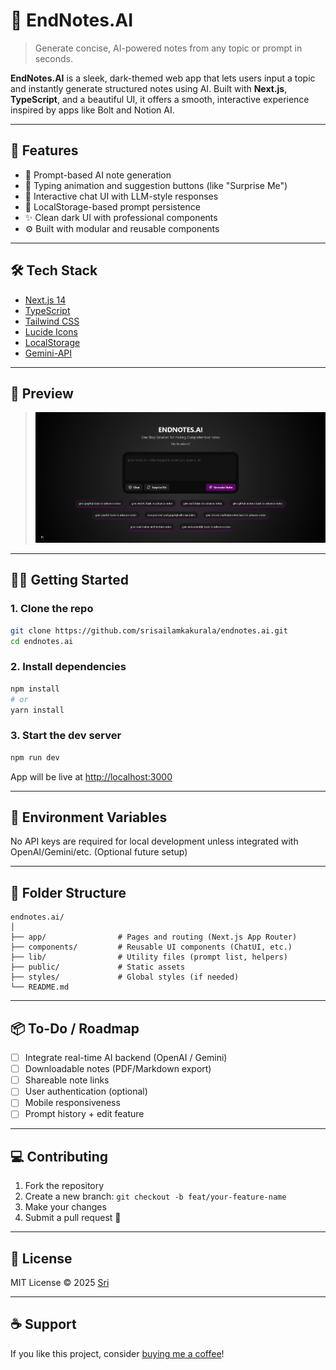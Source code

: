 # 🧠 EndNotes.AI

> Generate concise, AI-powered notes from any topic or prompt in seconds.

**EndNotes.AI** is a sleek, dark-themed web app that lets users input a topic and instantly generate structured notes using AI. Built with **Next.js**, **TypeScript**, and a beautiful UI, it offers a smooth, interactive experience inspired by apps like Bolt and Notion AI.

---

## 🚀 Features

- 🎯 Prompt-based AI note generation
- 🎨 Typing animation and suggestion buttons (like "Surprise Me")
- 📄 Interactive chat UI with LLM-style responses
- 💾 LocalStorage-based prompt persistence
- ✨ Clean dark UI with professional components
- ⚙️ Built with modular and reusable components

---

## 🛠️ Tech Stack

- [Next.js 14](https://nextjs.org/)
- [TypeScript](https://www.typescriptlang.org/)
- [Tailwind CSS](https://tailwindcss.com/)
- [Lucide Icons](https://lucide.dev/)
- [LocalStorage](https://developer.mozilla.org/en-US/docs/Web/API/Window/localStorage)
- [Gemini-API](https://github.com/gemini-api/gemini-api)

---

## 📸 Preview

> ![alt text](image.png)

---

## 🧑‍💻 Getting Started

### 1. Clone the repo

```bash
git clone https://github.com/srisailamkakurala/endnotes.ai.git
cd endnotes.ai
```

### 2. Install dependencies

```bash
npm install
# or
yarn install
```

### 3. Start the dev server

```bash
npm run dev
```

App will be live at [http://localhost:3000](http://localhost:3000)

---

## 🔐 Environment Variables

No API keys are required for local development unless integrated with OpenAI/Gemini/etc. (Optional future setup)

---

## 📁 Folder Structure

```
endnotes.ai/
│
├── app/                # Pages and routing (Next.js App Router)
├── components/         # Reusable UI components (ChatUI, etc.)
├── lib/                # Utility files (prompt list, helpers)
├── public/             # Static assets
├── styles/             # Global styles (if needed)
└── README.md
```

---

## 📦 To-Do / Roadmap

- [ ] Integrate real-time AI backend (OpenAI / Gemini)
- [ ] Downloadable notes (PDF/Markdown export)
- [ ] Shareable note links
- [ ] User authentication (optional)
- [ ] Mobile responsiveness
- [ ] Prompt history + edit feature

---

## 💻 Contributing

1. Fork the repository
2. Create a new branch: `git checkout -b feat/your-feature-name`
3. Make your changes
4. Submit a pull request 🙌

---

## 📜 License

MIT License © 2025 [Sri](https://github.com/srisailamkakurala)

---

## ☕ Support

If you like this project, consider [buying me a coffee](https://buymeacoffee.com/srisailam)!



